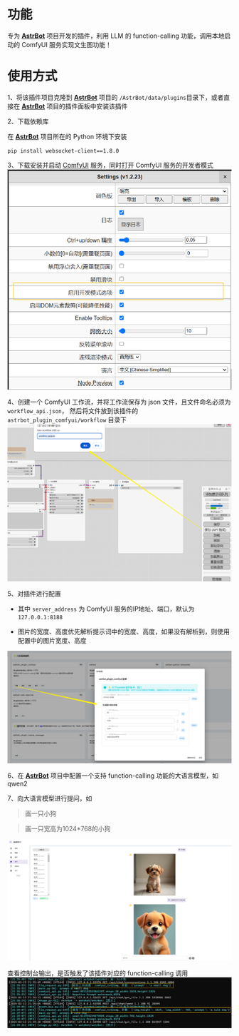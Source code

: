 # 功能
专为 **[AstrBot](https://github.com/Soulter/AstrBot)** 项目开发的插件，利用 LLM 的 function-calling 功能，调用本地启动的 ComfyUI 服务实现文生图功能！

# 使用方式
1、将该插件项目克隆到 **[AstrBot](https://github.com/Soulter/AstrBot)** 项目的 `/AstrBot/data/plugins`目录下，或者直接在 **[AstrBot](https://github.com/Soulter/AstrBot)** 项目的插件面板中安装该插件

2、下载依赖库

在 **[AstrBot](https://github.com/Soulter/AstrBot)** 项目所在的 Python 环境下安装 
```shell
pip install websocket-client==1.8.0
```

3、下载安装并启动 [ComfyUI](https://github.com/comfyanonymous/ComfyUI) 服务，同时打开 ComfyUI 服务的开发者模式
![img_1.png](assets/img_1.png)

4、创建一个 ComfyUI 工作流，并将工作流保存为 json 文件，且文件命名必须为 `workflow_api.json`， 然后将文件放到该插件的 `astrbot_plugin_comfyui/workflow` 目录下
![img_1.png](assets/img_4.png)

5、对插件进行配置

* 其中 `server_address` 为 ComfyUI 服务的IP地址、端口，默认为 `127.0.0.1:8188`

* 图片的宽度、高度优先解析提示词中的宽度、高度，如果没有解析到，则使用配置中的图片宽度、高度

![img_2.png](assets/img_5.png)

6、在 **[AstrBot](https://github.com/Soulter/AstrBot)** 项目中配置一个支持 function-calling 功能的大语言模型，如 qwen2

7、向大语言模型进行提问，如
> 画一只小狗

> 画一只宽高为1024*768的小狗

![img.png](assets/img.png)

查看控制台输出，是否触发了该插件对应的 function-calling 调用
![img.png](assets/img_3.png)